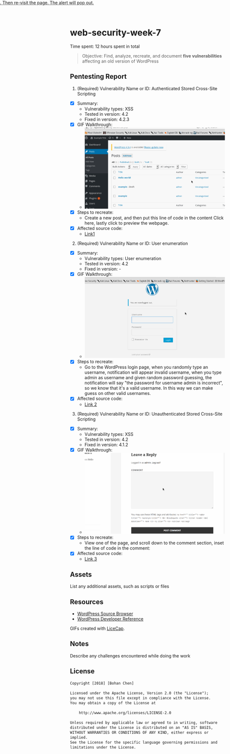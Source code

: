 # web-security-week-7

Time spent: 12 hours spent in total

> Objective: Find, analyze, recreate, and document **five vulnerabilities** affecting an old version of WordPress

## Pentesting Report

1. (Required) Vulnerability Name or ID: Authenticated Stored Cross-Site Scripting
  - [X] Summary:
    - Vulnerability types: XSS
    - Tested in version: 4.2
    - Fixed in version: 4.2.3
  - [X] GIF Walkthrough:
    - <img src='XSS1.gif' title='XSS1' width='' alt='' />
  - [X] Steps to recreate:
    - Create a new post, and then put this line of code in the content <a onmouseover="alert('I got you!')">Click here</a>, lastly click to preview the webpage.
  - [X] Affected source code:
    - [Link1](https://core.trac.wordpress.org/browser/branches/4.2/src/wp-includes/class-wp-editor.php?rev=33361)


2. (Required) Vulnerability Name or ID: User enumeration
  - [X] Summary:
    - Vulnerability types: User enumeration
    - Tested in version: 4.2
    - Fixed in version: -
  - [X] GIF Walkthrough:
    - <img src='UserEnumeration.gif' title='User Enumeration' width='' alt='' />
  - [X] Steps to recreate:
    - Go to the WordPress login page, when you randomly type an username, notification will appear invalid username, when you type admin as username and given random password guessing, the notification will say "the password for username admin is incorrect", so we know that it's a valid username. In this way we can make guess on other valid usernames.
  - [X] Affected source code:
    - [Link 2](https://www.wpwhitesecurity.com/wordpress-security/wordpress-username-disclosure-vulnerability/)


3. (Required) Vulnerability Name or ID: Unauthenticated Stored Cross-Site Scripting
  - [X] Summary:
    - Vulnerability types: XSS
    - Tested in version: 4.2
    - Fixed in version: 4.1.2
  - [X] GIF Walkthrough:
    - <img src='XSS2.gif' title='XSS2' width='' alt='' />
  - [X] Steps to recreate:
    - View one of the page, and scroll down to the comment section, inset the line of code in the comment: <abbr title='website alert' onmouseover='aler(404)' style='position:fixed;top:0;left:0;width:100%;height:100%'>. Then re-visit the page. The alert will pop out.
  - [X] Affected source code:
    - [Link 3](https://cedricvb.be/post/wordpress-stored-xss-vulnerability-4-1-2/)


## Assets

List any additional assets, such as scripts or files

## Resources

- [WordPress Source Browser](https://core.trac.wordpress.org/browser/)
- [WordPress Developer Reference](https://developer.wordpress.org/reference/)

GIFs created with [LiceCap](http://www.cockos.com/licecap/).

## Notes

Describe any challenges encountered while doing the work

## License

    Copyright [2018] [Bohan Chen]

    Licensed under the Apache License, Version 2.0 (the "License");
    you may not use this file except in compliance with the License.
    You may obtain a copy of the License at

        http://www.apache.org/licenses/LICENSE-2.0

    Unless required by applicable law or agreed to in writing, software
    distributed under the License is distributed on an "AS IS" BASIS,
    WITHOUT WARRANTIES OR CONDITIONS OF ANY KIND, either express or implied.
    See the License for the specific language governing permissions and
    limitations under the License.
